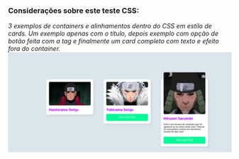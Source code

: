 ### Considerações sobre este teste CSS:
*3 exemplos de containers e alinhamentos dentro do CSS em estilo de cards.*
*Um exemplo apenas com o título, depois exemplo com opção de botão feita com a tag <a> e finalmente um card completo com texto e efeito fora do container.*
 ![image](https://github.com/isaacwrk/CSS_div/blob/master/CSS_initialmodels/examples/css2.png)
